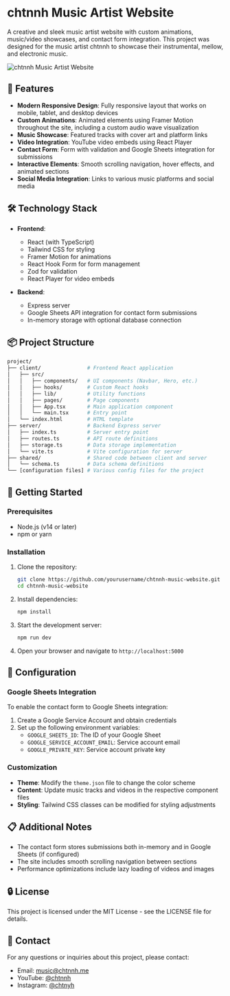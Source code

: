 # chtnnh Music Artist Website

A creative and sleek music artist website with custom animations, music/video showcases, and contact form integration. This project was designed for the music artist chtnnh to showcase their instrumental, mellow, and electronic music.

![chtnnh Music Artist Website](https://images.unsplash.com/photo-1511379938547-c1f69419868d?ixlib=rb-4.0.3&auto=format&fit=crop&w=600&q=80)

## 🎵 Features

- **Modern Responsive Design**: Fully responsive layout that works on mobile, tablet, and desktop devices
- **Custom Animations**: Animated elements using Framer Motion throughout the site, including a custom audio wave visualization
- **Music Showcase**: Featured tracks with cover art and platform links
- **Video Integration**: YouTube video embeds using React Player
- **Contact Form**: Form with validation and Google Sheets integration for submissions
- **Interactive Elements**: Smooth scrolling navigation, hover effects, and animated sections
- **Social Media Integration**: Links to various music platforms and social media

## 🛠️ Technology Stack

- **Frontend**:
  - React (with TypeScript)
  - Tailwind CSS for styling
  - Framer Motion for animations
  - React Hook Form for form management
  - Zod for validation
  - React Player for video embeds

- **Backend**:
  - Express server
  - Google Sheets API integration for contact form submissions
  - In-memory storage with optional database connection

## 📦 Project Structure

```sh
project/
├── client/               # Frontend React application
│   ├── src/
│   │   ├── components/   # UI components (Navbar, Hero, etc.)
│   │   ├── hooks/        # Custom React hooks
│   │   ├── lib/          # Utility functions
│   │   ├── pages/        # Page components
│   │   ├── App.tsx       # Main application component
│   │   └── main.tsx      # Entry point
│   └── index.html        # HTML template
├── server/               # Backend Express server
│   ├── index.ts          # Server entry point
│   ├── routes.ts         # API route definitions
│   ├── storage.ts        # Data storage implementation
│   └── vite.ts           # Vite configuration for server
├── shared/               # Shared code between client and server
│   └── schema.ts         # Data schema definitions
└── [configuration files] # Various config files for the project
```

## 🚀 Getting Started

### Prerequisites

- Node.js (v14 or later)
- npm or yarn

### Installation

1. Clone the repository:

   ```sh
   git clone https://github.com/yourusername/chtnnh-music-website.git
   cd chtnnh-music-website
   ```

2. Install dependencies:

   ```sh
   npm install
   ```

3. Start the development server:

   ```sh
   npm run dev
   ```

4. Open your browser and navigate to `http://localhost:5000`

## 📝 Configuration

### Google Sheets Integration

To enable the contact form to Google Sheets integration:

1. Create a Google Service Account and obtain credentials
2. Set up the following environment variables:
   - `GOOGLE_SHEETS_ID`: The ID of your Google Sheet
   - `GOOGLE_SERVICE_ACCOUNT_EMAIL`: Service account email
   - `GOOGLE_PRIVATE_KEY`: Service account private key

### Customization

- **Theme**: Modify the `theme.json` file to change the color scheme
- **Content**: Update music tracks and videos in the respective component files
- **Styling**: Tailwind CSS classes can be modified for styling adjustments

## 📋 Additional Notes

- The contact form stores submissions both in-memory and in Google Sheets (if configured)
- The site includes smooth scrolling navigation between sections
- Performance optimizations include lazy loading of videos and images

## 🔒 License

This project is licensed under the MIT License - see the LICENSE file for details.

## 👤 Contact

For any questions or inquiries about this project, please contact:

- Email: <music@chtnnh.me>
- YouTube: [@chtnnh](https://youtube.com/@chtnnh)
- Instagram: [@chtnyh](https://instagram.com/chtnyh)
